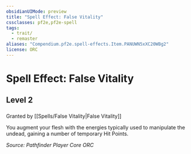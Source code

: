 ```yaml
---
obsidianUIMode: preview
title: "Spell Effect: False Vitality"
cssclasses: pf2e,pf2e-spell
tags:
  - trait/
  - remaster
aliases: "Compendium.pf2e.spell-effects.Item.PANUWN5xXC20WBg2"
license: ORC
---
```

# Spell Effect: False Vitality
## Level 2
### 






Granted by [[Spells/False Vitality|False Vitality]]

You augment your flesh with the energies typically used to manipulate the undead, gaining a number of temporary Hit Points.

*Source: Pathfinder Player Core*
*ORC*
